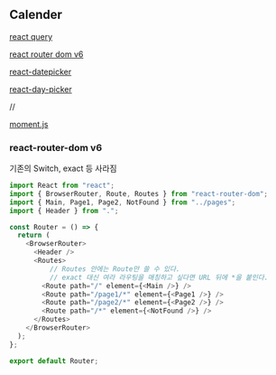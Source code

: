 ## Calender

[react query](https://react-query.tanstack.com/)

[react router dom v6](https://github.com/remix-run/react-router)

[react-datepicker](https://reactdatepicker.com/)

[react-day-picker](https://react-day-picker.js.org/)

//

[moment.js](https://momentjs.com/docs/)




### react-router-dom v6
기존의 Switch, exact 등 사라짐


```javascript
import React from "react";
import { BrowserRouter, Route, Routes } from "react-router-dom";
import { Main, Page1, Page2, NotFound } from "../pages";
import { Header } from ".";

const Router = () => {
  return (
    <BrowserRouter>
      <Header />
      <Routes>
          // Routes 안에는 Route만 쓸 수 있다.
          // exact 대신 여라 라우팅을 매칭하고 싶다면 URL 뒤에 *을 붙인다.
        <Route path="/" element={<Main />} />
        <Route path="/page1/*" element={<Page1 />} />
        <Route path="/page2/*" element={<Page2 />} />
        <Route path="/*" element={<NotFound />} />
      </Routes>
    </BrowserRouter>
  );
};

export default Router;
```
